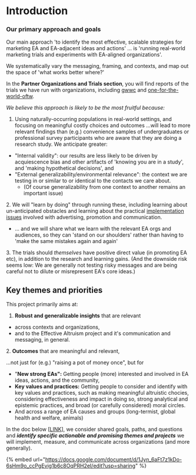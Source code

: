# Introduction

### **Our primary approach and goals**

Our main approach 'to identify the most effective, scalable strategies for marketing EA and EA-adjacent ideas and actions' ... is 'running real-world marketing trials and experiments with EA-aligned organizations'.

We systematically vary the messaging, framing, and contexts, and map out the space of 'what works better where?'

In the **Partner Organizations and Trials section**, you will find reports of the trials we have run with organizations, including [gwwc](gwwc/ "mention") and [one-for-the-world-oftw](one-for-the-world-oftw/ "mention").

_We believe this approach is likely to be the most fruitful because:_

1. Using naturally-occurring populations in real-world settings, and focusing on meaningful costly choices and outcomes ...will lead to more relevant findings than (e.g.) convenience samples of undergraduates or professional survey participants who are aware that they are doing a research study. We anticipate greater:

* "Internal validity": our results are less likely to be driven by acquiescence bias and other artifacts of 'knowing you are in a study', and 'making hypothetical decisions', and
* "External generalizability/environmental relevance": the context we are testing in or similar to or identical to the contacts we care about.
  * (Of course generalizability from one context to another remains an important issue)

2\. We will "learn by doing" through running these, including learning about un-anticipated obstacles and learning about the practical [implementation issues](../marketing-and-testing-opportunities-tools-tips/implementation-and-collecting-data-issues/) involved with advertising, promotion and communication.

* ... and we will share what we learn with the relevant EA orgs and audiences, so they can 'stand on our shoulders' rather than having to 'make the same mistakes again and again'

3\. The trials should _themselves_ have positive direct value (in promoting EA etc), in addition to the research and learning gains. (And the downside risk seems low: We are generally not testing risky messages and are being careful not to dilute or misrepresent EA's core ideas.)

## Key themes and priorities

This project primarily aims at:&#x20;

1. **Robust and generalizable insights** that are relevant&#x20;

* across contexts and organizations,
* and to the Effective Altruism project and it's communication and messaging, in general.&#x20;

2\. **Outcomes** that are meaningful and relevant,

...not just for (e.g.) "raising a pot of  money once", but for

* "**New strong EAs":** Getting people (more) interested and involved in EA ideas, actions, and the  community,
* **Key values and practices:** Getting people to consider and identify with key values and practices, such as making meaningful altruistic chocies, considering effectiveness and impact in doing so, strong analytical and epistemic practices, and broad (or carefully considered) moral circles.&#x20;
* And across a range of EA causes and groups (long-termist, global health and welfare, animals)&#x20;

In the doc below \[[LINK](https://docs.google.com/document/d/1Jyn\_6aFt7z1kDo-6sHm9o\_ccPgEvig1b6c8OqPRH2eI/edit?usp=sharing)], we consider shared goals, paths, and questions and _**identify specific actionable and promising themes and projects**_ we will implement, measure, and communicate across organizations (and more generally).&#x20;

{% embed url="https://docs.google.com/document/d/1Jyn_6aFt7z1kDo-6sHm9o_ccPgEvig1b6c8OqPRH2eI/edit?usp=sharing" %}
